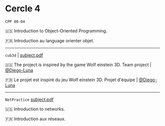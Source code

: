 # Cercle 4

`CPP 00-04`

:us: Introduction to Object-Oriented Programming.

:fr: Introduction au language orienter objet.

- - -

`cub3d` |   [subject.pdf](https://cdn.intra.42.fr/pdf/pdf/58211/en.subject.pdf)

:us: The project is inspired by the game Wolf einstein 3D. Team project | [@Diego-Luna](https://github.com/Diego-Luna)

:fr: Le projet est inspiré du jeu Wolf einstein 3D. Projet d'équipe | [@Diego-Luna](https://github.com/Diego-Luna)

- - -

`NetPractice`   [subject.pdf](https://cdn.intra.42.fr/pdf/pdf/58184/en.subject.pdf)

:us: Introduction to networks.

:fr: Introduction aux réseaux.
